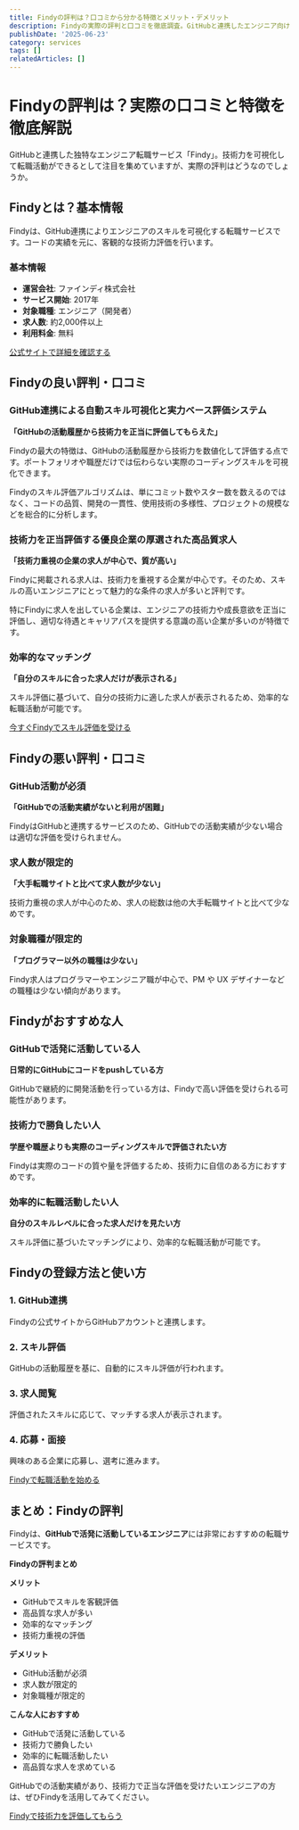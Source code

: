 ```yaml
---
title: Findyの評判は？口コミから分かる特徴とメリット・デメリット
description: Findyの実際の評判と口コミを徹底調査。GitHubと連携したエンジニア向け転職サービスの特徴、メリット・デメリットを詳しく解説します。
publishDate: '2025-06-23'
category: services
tags: []
relatedArticles: []
---
```


# Findyの評判は？実際の口コミと特徴を徹底解説

GitHubと連携した独特なエンジニア転職サービス「Findy」。技術力を可視化して転職活動ができるとして注目を集めていますが、実際の評判はどうなのでしょうか。

## Findyとは？基本情報

Findyは、GitHub連携によりエンジニアのスキルを可視化する転職サービスです。コードの実績を元に、客観的な技術力評価を行います。

### 基本情報
- **運営会社**: ファインディ株式会社
- **サービス開始**: 2017年
- **対象職種**: エンジニア（開発者）
- **求人数**: 約2,000件以上
- **利用料金**: 無料

[公式サイトで詳細を確認する](https://findy-code.io/)

## Findyの良い評判・口コミ

### GitHub連携による自動スキル可視化と実力ベース評価システム
**「GitHubの活動履歴から技術力を正当に評価してもらえた」**

Findyの最大の特徴は、GitHubの活動履歴から技術力を数値化して評価する点です。ポートフォリオや職歴だけでは伝わらない実際のコーディングスキルを可視化できます。

Findyのスキル評価アルゴリズムは、単にコミット数やスター数を数えるのではなく、コードの品質、開発の一貫性、使用技術の多様性、プロジェクトの規模などを総合的に分析します。

### 技術力を正当評価する優良企業の厚選された高品質求人
**「技術力重視の企業の求人が中心で、質が高い」**

Findyに掲載される求人は、技術力を重視する企業が中心です。そのため、スキルの高いエンジニアにとって魅力的な条件の求人が多いと評判です。

特にFindyに求人を出している企業は、エンジニアの技術力や成長意欲を正当に評価し、適切な待遇とキャリアパスを提供する意識の高い企業が多いのが特徴です。

### 効率的なマッチング
**「自分のスキルに合った求人だけが表示される」**

スキル評価に基づいて、自分の技術力に適した求人が表示されるため、効率的な転職活動が可能です。

[今すぐFindyでスキル評価を受ける](https://findy-code.io/)

## Findyの悪い評判・口コミ

### GitHub活動が必須
**「GitHubでの活動実績がないと利用が困難」**

FindyはGitHubと連携するサービスのため、GitHubでの活動実績が少ない場合は適切な評価を受けられません。

### 求人数が限定的
**「大手転職サイトと比べて求人数が少ない」**

技術力重視の求人が中心のため、求人の総数は他の大手転職サイトと比べて少なめです。

### 対象職種が限定的
**「プログラマー以外の職種は少ない」**

Findy求人はプログラマーやエンジニア職が中心で、PM や UX デザイナーなどの職種は少ない傾向があります。

## Findyがおすすめな人

### GitHubで活発に活動している人
**日常的にGitHubにコードをpushしている方**

GitHubで継続的に開発活動を行っている方は、Findyで高い評価を受けられる可能性があります。

### 技術力で勝負したい人
**学歴や職歴よりも実際のコーディングスキルで評価されたい方**

Findyは実際のコードの質や量を評価するため、技術力に自信のある方におすすめです。

### 効率的に転職活動したい人
**自分のスキルレベルに合った求人だけを見たい方**

スキル評価に基づいたマッチングにより、効率的な転職活動が可能です。

## Findyの登録方法と使い方

### 1. GitHub連携
Findyの公式サイトからGitHubアカウントと連携します。

### 2. スキル評価
GitHubの活動履歴を基に、自動的にスキル評価が行われます。

### 3. 求人閲覧
評価されたスキルに応じて、マッチする求人が表示されます。

### 4. 応募・面接
興味のある企業に応募し、選考に進みます。

[Findyで転職活動を始める](https://findy-code.io/)

## まとめ：Findyの評判

Findyは、**GitHubで活発に活動しているエンジニア**には非常におすすめの転職サービスです。

**Findyの評判まとめ**

**メリット**
- GitHubでスキルを客観評価
- 高品質な求人が多い
- 効率的なマッチング
- 技術力重視の評価

**デメリット**
- GitHub活動が必須
- 求人数が限定的
- 対象職種が限定的

**こんな人におすすめ**
- GitHubで活発に活動している
- 技術力で勝負したい
- 効率的に転職活動したい
- 高品質な求人を求めている

GitHubでの活動実績があり、技術力で正当な評価を受けたいエンジニアの方は、ぜひFindyを活用してみてください。

[Findyで技術力を評価してもらう](https://findy-code.io/)
